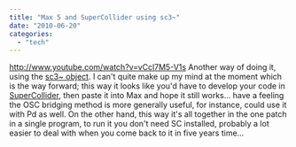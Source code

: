 ```yaml
---
title: "Max 5 and SuperCollider using sc3~"
date: "2010-06-20"
categories: 
  - "tech"
---
```


http://www.youtube.com/watch?v=vCcl7M5-V1s Another way of doing it, using the [sc3~ object](http://music.columbia.edu/%7Ebrad/sc3%7E/). I can't quite make up my mind at the moment which is the way forward; this way it looks like you'd have to develop your code in [SuperCollider](http://supercollider.sourceforge.net/), then paste it into Max and hope it still works… have a feeling the OSC bridging method is more generally useful, for instance, could use it with Pd as well. On the other hand, this way it's all together in the one patch in a single program, to run it you don't need SC installed, probably a lot easier to deal with when you come back to it in five years time…
